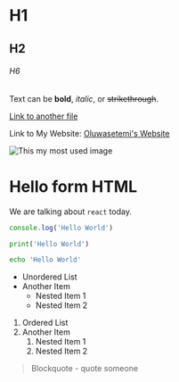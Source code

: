 # H1
## H2

###### H6

Text can be **bold**, _italic_, or ~~strikethrough~~.

[Link to another file](./another-file.md)

Link to My Website: [Oluwasetemi's Website](https://oluwasetemi.github.io/)

![This my most used image](https://res.cloudinary.com/drnqdd87d/image/upload/v1730477477/headshot/file.png)

<h1>Hello form HTML</h1>

We are talking about `react` today.


```js
console.log('Hello World')
```

```py
print('Hello World')
```

```sh
echo 'Hello World'
```

- Unordered List
- Another Item
  - Nested Item 1
  - Nested Item 2


1. Ordered List
2. Another Item
    1. Nested Item 1
    2. Nested Item 2


> Blockquote - quote someone
